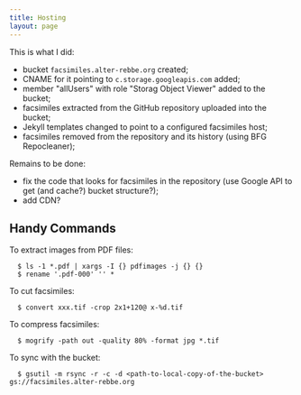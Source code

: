 ```yaml
---
title: Hosting
layout: page
---
```


This is what I did:
- bucket `facsimiles.alter-rebbe.org` created;
- CNAME for it pointing to `c.storage.googleapis.com` added;
- member "allUsers" with role "Storag Object Viewer" added to the bucket;
- facsimiles extracted from the GitHub repository uploaded into the bucket;
- Jekyll templates changed to point to a configured facsimiles host;
- facsimiles removed from the repository and its history (using BFG Repocleaner);

Remains to be done:
- fix the code that looks for facsimiles in the repository
  (use Google API to get (and cache?) bucket structure?);
- add CDN?
  
## Handy Commands ##

To extract images from PDF files:
```
  $ ls -1 *.pdf | xargs -I {} pdfimages -j {} {}
  $ rename '.pdf-000' '' *
```

To cut facsimiles:
```
  $ convert xxx.tif -crop 2x1+120@ x-%d.tif
```

To compress facsimiles:
```
  $ mogrify -path out -quality 80% -format jpg *.tif
```

To sync with the bucket:
```
  $ gsutil -m rsync -r -c -d <path-to-local-copy-of-the-bucket> gs://facsimiles.alter-rebbe.org
```
